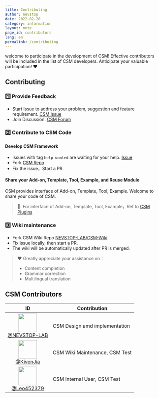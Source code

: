 ```yaml
---
title: Contributing
author: nevstop
date: 2022-02-20
category: information
layout: note
page_id: contributors
lang: en
permalink: /contributing
---
```


welcome to participate in the development of CSM! Effective contributors will be included in the list of CSM developers. Anticipate your valuable participation! :heart:

## Contributing

### :one: Provide Feedback

- Start Issue to address your problem, suggestion and feature requirement. [CSM Issue](https://github.com/NEVSTOP-LAB/Communicable-State-Machine/issues)
- Join Discussion. [CSM Forum](https://github.com/NEVSTOP-LAB/Communicable-State-Machine/discussions)

### :two: Contribute to CSM Code

#### Develop CSM Framework

- Issues with tag `help wanted` are waiting for your help. [Issue](https://github.com/NEVSTOP-LAB/Communicable-State-Machine/issues?q=is%3Aissue+is%3Aopen+label%3A%22help+wanted%22)
- Fork [CSM Repo](https://github.com/NEVSTOP-LAB/Communicable-State-Machine)
- Fix the issue，Start a PR.

#### Share your Add-on, Template, Tool, Example, and Reuse Module

CSM provides interface of Add-on, Template, Tool, Example. Welcome to share your code of CSM.

> 🔗:
> For interface of Add-on, Template, Tool, Example，Ref to [CSM Plugins](https://nevstop-lab.github.io/CSM-Wiki/en/2024-01-01-csm-plugin-system.html)
>

### :three: Wiki maintenance

- Fork CSM Wiki Repo [NEVSTOP-LAB/CSM-Wiki](https://github.com/NEVSTOP-LAB/CSM-Wiki)
- Fix issue locally, then start a PR.
- The wiki will be automatically updated after PR is merged.

>
> :heart: Greatly appreciate your assistance on：
>
> - Content completion
> - Grammar correction
> - Multilingual translation
>

## CSM Contributors

|                                                                     ID                                                                     | Contribution                   |
|:----------------------------------------------------------------------------------------------------------------------------------------------:|------------------------|
| [<img src="https://avatars.githubusercontent.com/u/8196752?v=4"  width="60px" height="60px"><br/>@NEVSTOP-LAB](https://github.com/NEVSTOP-LAB) | CSM Design amd implementation        |
| [<img src="https://avatars.githubusercontent.com/u/28539123?v=4"  width="60px" height="60px"><br/>@KivenJia](https://github.com/KivenJia)  | CSM Wiki Maintenance, CSM Test  |
| [<img src="https://avatars.githubusercontent.com/u/22453277?v=4"  width="60px" height="60px"><br/>@Leo452379](https://github.com/Leo452379)  | CSM Internal User, CSM Test |
